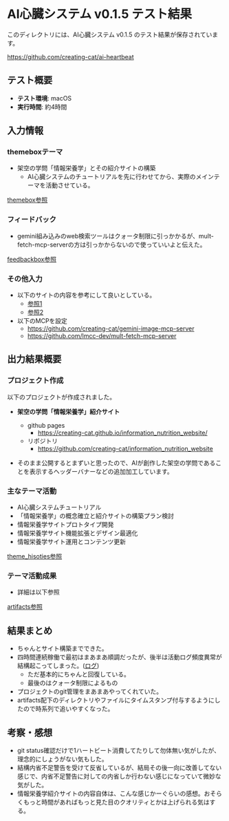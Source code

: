 # AI心臓システム v0.1.5 テスト結果

このディレクトリには、AI心臓システム v0.1.5 のテスト結果が保存されています。

https://github.com/creating-cat/ai-heartbeat

## テスト概要

- **テスト環境**: macOS
- **実行時間**: 約4時間

## 入力情報

### themeboxテーマ

* 架空の学問「情報栄養学」とその紹介サイトの構築
  * AI心臓システムのチュートリアルを先に行わせてから、実際のメインテーマを活動させている。

[themebox参照](./themebox/)

### フィードバック

* gemini組み込みのweb検索ツールはクォータ制限に引っかかるが、mult-fetch-mcp-serverの方は引っかからないので使っていいよと伝えた。

[feedbackbox参照](./feedbackbox)

### その他入力

* 以下のサイトの内容を参考にして良いとしている。
  * [参照1](https://creating-cat.com/labs/ai-sounding-board/board001-information-nutrition)
  * [参照2](https://creating-cat.com/labs/roo-talk/ai-talk/theme008-information-nutrition)
* 以下のMCPを設定
  * https://github.com/creating-cat/gemini-image-mcp-server
  * https://github.com/lmcc-dev/mult-fetch-mcp-server


## 出力結果概要

### プロジェクト作成

以下のプロジェクトが作成されました。

- **架空の学問「情報栄養学」紹介サイト**
  - github pages
    - https://creating-cat.github.io/information_nutrition_website/
  - リポジトリ
    - https://github.com/creating-cat/information_nutrition_website

- そのまま公開するとまずいと思ったので、AIが創作した架空の学問であることを表示するヘッダーバナーなどの追加加工しています。


### 主なテーマ活動

* AI心臓システムチュートリアル
* 「情報栄養学」の概念確立と紹介サイトの構築プラン検討
* 情報栄養学サイトプロトタイプ開発
* 情報栄養学サイト機能拡張とデザイン最適化
* 情報栄養学サイト運用とコンテンツ更新

[theme_hisoties参照](./artifacts/theme_histories/)

### テーマ活動成果

* 詳細は以下参照

[artifacts参照](./artifacts/)


## 結果まとめ

* ちゃんとサイト構築までできた。
* 四時間連続稼働で最初はまあまあ順調だったが、後半は活動ログ頻度異常が結構起こってしまった。([ログ](./logs/heartbeat_20250716234146.log))
  * ただ基本的にちゃんと回復している。
  * 最後のはクォータ制限によるもの
* プロジェクトのgit管理をまあまあやってくれていた。
* artifacts配下のディレクトリやファイルにタイムスタンプ付与するようにしたので時系列で追いやすくなった。

## 考察・感想

* git status確認だけで1ハートビート消費してたりして勿体無い気がしたが、理念的にしょうがない気もした。
* 結構内省不足警告を受けて反省しているが、結局その後一向に改善してない感じで、内省不足警告に対しての内省しか行わない感じになっていて微妙な気がした。
* 情報栄養学紹介サイトの内容自体は、こんな感じかーぐらいの感想。おそらくもっと時間があればもっと見た目のクオリティとかは上げられる気はする。
